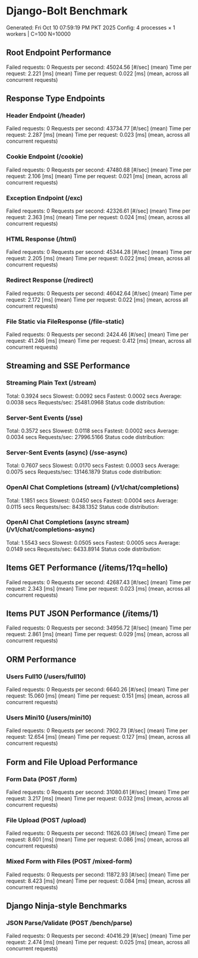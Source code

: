 # Django-Bolt Benchmark
Generated: Fri Oct 10 07:59:19 PM PKT 2025
Config: 4 processes × 1 workers | C=100 N=10000

## Root Endpoint Performance
Failed requests:        0
Requests per second:    45024.56 [#/sec] (mean)
Time per request:       2.221 [ms] (mean)
Time per request:       0.022 [ms] (mean, across all concurrent requests)

## Response Type Endpoints
### Header Endpoint (/header)
Failed requests:        0
Requests per second:    43734.77 [#/sec] (mean)
Time per request:       2.287 [ms] (mean)
Time per request:       0.023 [ms] (mean, across all concurrent requests)
### Cookie Endpoint (/cookie)
Failed requests:        0
Requests per second:    47480.68 [#/sec] (mean)
Time per request:       2.106 [ms] (mean)
Time per request:       0.021 [ms] (mean, across all concurrent requests)
### Exception Endpoint (/exc)
Failed requests:        0
Requests per second:    42326.61 [#/sec] (mean)
Time per request:       2.363 [ms] (mean)
Time per request:       0.024 [ms] (mean, across all concurrent requests)
### HTML Response (/html)
Failed requests:        0
Requests per second:    45344.28 [#/sec] (mean)
Time per request:       2.205 [ms] (mean)
Time per request:       0.022 [ms] (mean, across all concurrent requests)
### Redirect Response (/redirect)
Failed requests:        0
Requests per second:    46042.64 [#/sec] (mean)
Time per request:       2.172 [ms] (mean)
Time per request:       0.022 [ms] (mean, across all concurrent requests)
### File Static via FileResponse (/file-static)
Failed requests:        0
Requests per second:    2424.46 [#/sec] (mean)
Time per request:       41.246 [ms] (mean)
Time per request:       0.412 [ms] (mean, across all concurrent requests)

## Streaming and SSE Performance
### Streaming Plain Text (/stream)
  Total:	0.3924 secs
  Slowest:	0.0092 secs
  Fastest:	0.0002 secs
  Average:	0.0038 secs
  Requests/sec:	25481.0968
Status code distribution:
### Server-Sent Events (/sse)
  Total:	0.3572 secs
  Slowest:	0.0118 secs
  Fastest:	0.0002 secs
  Average:	0.0034 secs
  Requests/sec:	27996.5166
Status code distribution:
### Server-Sent Events (async) (/sse-async)
  Total:	0.7607 secs
  Slowest:	0.0170 secs
  Fastest:	0.0003 secs
  Average:	0.0075 secs
  Requests/sec:	13146.1879
Status code distribution:
### OpenAI Chat Completions (stream) (/v1/chat/completions)
  Total:	1.1851 secs
  Slowest:	0.0450 secs
  Fastest:	0.0004 secs
  Average:	0.0115 secs
  Requests/sec:	8438.1352
Status code distribution:
### OpenAI Chat Completions (async stream) (/v1/chat/completions-async)
  Total:	1.5543 secs
  Slowest:	0.0505 secs
  Fastest:	0.0005 secs
  Average:	0.0149 secs
  Requests/sec:	6433.8914
Status code distribution:

## Items GET Performance (/items/1?q=hello)
Failed requests:        0
Requests per second:    42687.43 [#/sec] (mean)
Time per request:       2.343 [ms] (mean)
Time per request:       0.023 [ms] (mean, across all concurrent requests)

## Items PUT JSON Performance (/items/1)
Failed requests:        0
Requests per second:    34956.72 [#/sec] (mean)
Time per request:       2.861 [ms] (mean)
Time per request:       0.029 [ms] (mean, across all concurrent requests)

## ORM Performance
### Users Full10 (/users/full10)
Failed requests:        0
Requests per second:    6640.26 [#/sec] (mean)
Time per request:       15.060 [ms] (mean)
Time per request:       0.151 [ms] (mean, across all concurrent requests)
### Users Mini10 (/users/mini10)
Failed requests:        0
Requests per second:    7902.73 [#/sec] (mean)
Time per request:       12.654 [ms] (mean)
Time per request:       0.127 [ms] (mean, across all concurrent requests)

## Form and File Upload Performance
### Form Data (POST /form)
Failed requests:        0
Requests per second:    31080.61 [#/sec] (mean)
Time per request:       3.217 [ms] (mean)
Time per request:       0.032 [ms] (mean, across all concurrent requests)
### File Upload (POST /upload)
Failed requests:        0
Requests per second:    11626.03 [#/sec] (mean)
Time per request:       8.601 [ms] (mean)
Time per request:       0.086 [ms] (mean, across all concurrent requests)
### Mixed Form with Files (POST /mixed-form)
Failed requests:        0
Requests per second:    11872.93 [#/sec] (mean)
Time per request:       8.423 [ms] (mean)
Time per request:       0.084 [ms] (mean, across all concurrent requests)

## Django Ninja-style Benchmarks
### JSON Parse/Validate (POST /bench/parse)
Failed requests:        0
Requests per second:    40416.29 [#/sec] (mean)
Time per request:       2.474 [ms] (mean)
Time per request:       0.025 [ms] (mean, across all concurrent requests)
